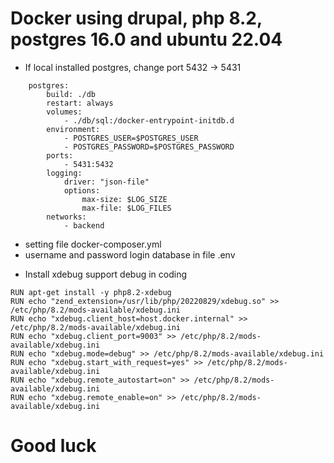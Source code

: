 # Docker using drupal, php 8.2, postgres 16.0 and ubuntu 22.04

* If local installed postgres, change port 5432 -> 5431

```
    postgres:
        build: ./db
        restart: always
        volumes:
            - ./db/sql:/docker-entrypoint-initdb.d
        environment:
            - POSTGRES_USER=$POSTGRES_USER
            - POSTGRES_PASSWORD=$POSTGRES_PASSWORD
        ports:
            - 5431:5432
        logging:
            driver: "json-file"
            options:
                max-size: $LOG_SIZE
                max-file: $LOG_FILES
        networks:
            - backend
```

- setting file docker-composer.yml
- username and password login database in file .env

* Install xdebug support debug in coding

```
RUN apt-get install -y php8.2-xdebug
RUN echo "zend_extension=/usr/lib/php/20220829/xdebug.so" >> /etc/php/8.2/mods-available/xdebug.ini
RUN echo "xdebug.client_host=host.docker.internal" >> /etc/php/8.2/mods-available/xdebug.ini
RUN echo "xdebug.client_port=9003" >> /etc/php/8.2/mods-available/xdebug.ini
RUN echo "xdebug.mode=debug" >> /etc/php/8.2/mods-available/xdebug.ini
RUN echo "xdebug.start_with_request=yes" >> /etc/php/8.2/mods-available/xdebug.ini
RUN echo "xdebug.remote_autostart=on" >> /etc/php/8.2/mods-available/xdebug.ini
RUN echo "xdebug.remote_enable=on" >> /etc/php/8.2/mods-available/xdebug.ini
```

# Good luck
